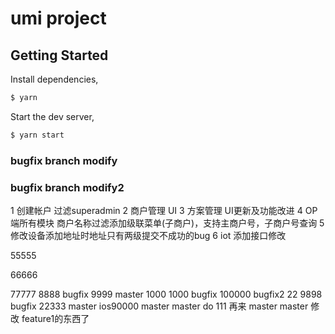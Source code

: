 # umi project

## Getting Started

Install dependencies,

```bash
$ yarn
```

Start the dev server,

```bash
$ yarn start
```
### bugfix branch modify
### bugfix branch modify2

1 创建帐户 过滤superadmin
2 商户管理 UI
3 方案管理 UI更新及功能改进
4 OP端所有模块 商户名称过滤添加级联菜单(子商户)，支持主商户号，子商户号查询
5 修改设备添加地址时地址只有两级提交不成功的bug
6 iot 添加接口修改

55555

66666

77777
8888 bugfix
9999 master
1000 
1000 bugfix
100000 bugfix2
22
9898 bugfix
22333 master
ios90000 master
master do 111
再来 master
master 修改 feature1的东西了
